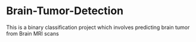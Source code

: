 # Brain-Tumor-Detection
This is a binary classification project which involves predicting brain tumor from Brain MRI scans
